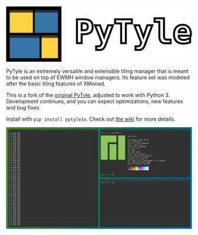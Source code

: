 ![](banner.png)

PyTyle is an extremely versatile and extensible tiling manager that is meant
to be used on top of EWMH window managers. Its feature set was modeled after
the basic tiling features of XMonad.

This is a fork of the [original PyTyle](http://github.com/BurntSushi/pytyle1),
adjusted to work with Python 3. Development continues, and you can expect optimizations, new features and bug fixes.

Install with `pip install pytyle1x`. Check out [the wiki](https://github.com/programical/pytyle1x/wiki) for more details.

![](screenshot.png)
